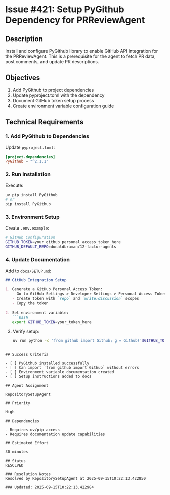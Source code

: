 # Issue #421: Setup PyGithub Dependency for PRReviewAgent

## Description

Install and configure PyGithub library to enable GitHub API integration for the PRReviewAgent. This is a prerequisite for the agent to fetch PR data, post comments, and update PR descriptions.

## Objectives

1. Add PyGithub to project dependencies
2. Update pyproject.toml with the dependency
3. Document GitHub token setup process
4. Create environment variable configuration guide

## Technical Requirements

### 1. Add PyGithub to Dependencies

Update `pyproject.toml`:
```toml
[project.dependencies]
PyGithub = "^2.1.1"
```

### 2. Run Installation

Execute:
```bash
uv pip install PyGithub
# or
pip install PyGithub
```

### 3. Environment Setup

Create `.env.example`:
```bash
# GitHub Configuration
GITHUB_TOKEN=your_github_personal_access_token_here
GITHUB_DEFAULT_REPO=donaldbraman/12-factor-agents
```

### 4. Update Documentation

Add to `docs/SETUP.md`:
```markdown
## GitHub Integration Setup

1. Generate a GitHub Personal Access Token:
   - Go to GitHub Settings > Developer Settings > Personal Access Tokens
   - Create token with `repo` and `write:discussion` scopes
   - Copy the token

2. Set environment variable:
   ```bash
   export GITHUB_TOKEN=your_token_here
   ```

3. Verify setup:
   ```bash
   uv run python -c "from github import Github; g = Github('$GITHUB_TOKEN'); print(g.get_user().login)"
   ```
```

## Success Criteria

- [ ] PyGithub installed successfully
- [ ] Can import `from github import Github` without errors
- [ ] Environment variable documentation created
- [ ] Setup instructions added to docs

## Agent Assignment

RepositorySetupAgent

## Priority

High

## Dependencies

- Requires uv/pip access
- Requires documentation update capabilities

## Estimated Effort

30 minutes

## Status
RESOLVED

### Resolution Notes
Resolved by RepositorySetupAgent at 2025-09-15T10:22:13.422850

### Updated: 2025-09-15T10:22:13.422984

